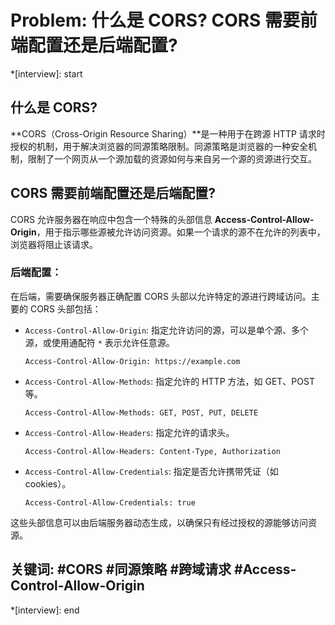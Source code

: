 # Problem: 什么是 CORS? CORS 需要前端配置还是后端配置?

*[interview]: start
## 什么是 CORS?
**CORS（Cross-Origin Resource Sharing）**是一种用于在跨源 HTTP 请求时授权的机制，用于解决浏览器的同源策略限制。同源策略是浏览器的一种安全机制，限制了一个网页从一个源加载的资源如何与来自另一个源的资源进行交互。

## CORS 需要前端配置还是后端配置?
CORS 允许服务器在响应中包含一个特殊的头部信息 **Access-Control-Allow-Origin**，用于指示哪些源被允许访问资源。如果一个请求的源不在允许的列表中，浏览器将阻止该请求。

### 后端配置：
在后端，需要确保服务器正确配置 CORS 头部以允许特定的源进行跨域访问。主要的 CORS 头部包括：

- `Access-Control-Allow-Origin`: 指定允许访问的源，可以是单个源、多个源，或使用通配符 `*` 表示允许任意源。
    ```
    Access-Control-Allow-Origin: https://example.com
    ```
- `Access-Control-Allow-Methods`: 指定允许的 HTTP 方法，如 GET、POST 等。
    ```
    Access-Control-Allow-Methods: GET, POST, PUT, DELETE
    ```
- `Access-Control-Allow-Headers`: 指定允许的请求头。
    ```
    Access-Control-Allow-Headers: Content-Type, Authorization
    ```
- `Access-Control-Allow-Credentials`: 指定是否允许携带凭证（如 cookies）。
    ```
    Access-Control-Allow-Credentials: true
    ```

这些头部信息可以由后端服务器动态生成，以确保只有经过授权的源能够访问资源。

## 关键词: #CORS #同源策略 #跨域请求 #Access-Control-Allow-Origin
*[interview]: end
